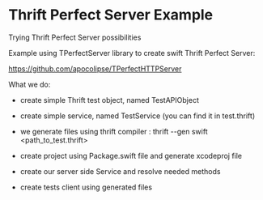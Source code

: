 # Thrift Perfect Server Example

Trying Thrift Perfect Server possibilities 

Example using TPerfectServer library to create swift Thrift Perfect Server:

https://github.com/apocolipse/TPerfectHTTPServer


What we do: 

- create simple Thrift test object, named TestAPIObject
- create simple service, named TestService 
(you can find it in test.thrift)

- we generate files using thrift compiler : thrift --gen swift <path_to_test.thrift>
- create project using Package.swift file and generate xcodeproj file
- create our server side Service and resolve needed methods
- create tests client using generated files





